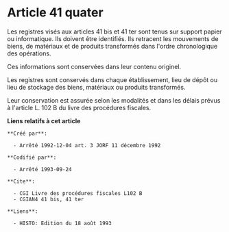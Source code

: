 # Article 41 quater

Les registres visés aux articles 41 bis et 41 ter sont tenus sur support papier ou informatique. Ils doivent être identifiés.
Ils retracent les mouvements de biens, de matériaux et de produits transformés dans l'ordre chronologique des opérations.

Ces informations sont conservées dans leur contenu originel.

Les registres sont conservés dans chaque établissement, lieu de dépôt ou lieu de stockage des biens, matériaux ou produits
transformés.

Leur conservation est assurée selon les modalités et dans les délais prévus à l'article L. 102 B du livre des procédures
fiscales.

**Liens relatifs à cet article**

	**Créé par**:

	  - Arrêté 1992-12-04 art. 3 JORF 11 décembre 1992

	**Codifié par**:

	  - Arrêté 1993-09-24

	**Cite**:

	  - CGI Livre des procédures fiscales L102 B
	  - CGIAN4 41 bis, 41 ter

	**Liens**:

	  - HISTO: Edition du 18 août 1993
